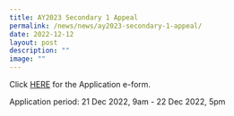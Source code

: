```yaml
---
title: AY2023 Secondary 1 Appeal
permalink: /news/news/ay2023-secondary-1-appeal/
date: 2022-12-12
layout: post
description: ""
image: ""
---
```

Click [HERE](https://form.gov.sg/5fab4bb6799e13001130d9b3) for the Application e-form.

Application period: 21 Dec 2022, 9am - 22 Dec 2022, 5pm